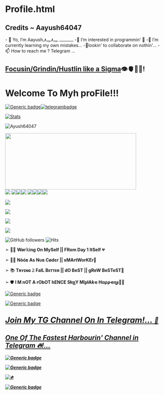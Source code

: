 # Profile.html
## Credits ~ Aayush64047

-<a> 👋 Yo, I’m Aayushــــــــــــــــ ـہہـ٨ـہہـ٨ـ </a>
-<a>👀 I’m interested in programmin' 🐍</a>
-<a>🌱 I’m currently learning my own mistakes...</a>
-<a>💞️lookin' to collaborate on nothin'...</a>
-<a>📫 How to reach me ? Telegram ...<a>

<!---
Ayush64047/Ayush64047 is a ✨ special ✨ repository because its `README.md` (this file) appears on your GitHub profile.
You can click the Preview link to take a look at your changes.
--->

<h2><u><b>Focusin/Grindin/Hustlin like a Sigma</u></b>👁️🫀👨‍💻! </h2>


# Welcome To Myh proFile!!!

[![Generic badge](https://img.shields.io/badge/REACH-ME-@<COLOR>.svg)](https://github.com/AyushSharma64047)[![telegrambadge](https://img.shields.io/badge/Aayush-30302f?style=flat&logo=telegram)](https://telegram.dog/sigma_male_007)

[![Stats](https://github-readme-stats.vercel.app/api?username=Ayush64047&hide=prs&count_private=true&show_icons=true&theme=algolia)](https://github.com/Ayush64047/github-readme-stats)
<p align="left"> <img src="https://komarev.com/ghpvc/?username=Ayush64047&label=Profile%20Views&color=0e75b6&style=flat" alt="Ayush64047" /> </p>

<p align="middle">

<img src="https://te.legra.ph/file/5b5f873158e34c63775d5.jpg" width="420" height="180"><br><img src="https://badgen.net/badge/Name/AyushSharma64047/FF33FF?icon=awesome&labelColor=0080FF"> </a><a><img src="https://badgen.net/badge/Skills/python/blue?icon=terminal&labelColor=purple"></a><img src="https://badgen.net/badge/Skills/javascript/yellow?icon=terminal&labelColor=neon"></a><img src="https://badgen.net/badge/Skills/HTML5/green?icon=terminal&labelColor=blue"></a>
<img src="https://badgen.net/badge/Skills/CSS/Red?icon=terminal&labelColor=dark"></a><img src="https://badgen.net/badge/Skills/SQL/yellow?icon=terminal&labelColor=orange"></a><img src="https://badgen.net/badge/Skills/C++/red?icon=terminal&labelColor=crimson"></a><img src="https://badgen.net/badge/Skills/MySQL/pink?icon=terminal&labelColor=violet"></a>

<b>

<a href="https://github.com/AyushSharma64047"><img src="https://badgen.net/badge/Follow%20on%20/GitHub/80FF00?icon=github&labelColor=Green"></a>
  
<a href="https://youtube.com/channel/UCyo2YOr51okeUIpEyM7ZGkw"><img src="https://img.shields.io/badge/YouTube-Channel-FF3333.svg?logo=youtube&logoColor=FF3333">
  
<a href="https://twitter.com/Ayush64047"><img src="https://img.shields.io/badge/Twitter-Follow%20on%20Twitter-informational.svg?logo=twitter">
  
<a href="https://www.instagram.com/ossy_smarty_"><img src="https://img.shields.io/badge/Instagram-Follow%20on%20Instagram-important.svg?logo=instagram"></a> </b>
  

![GitHub followers](https://img.shields.io/github/followers/Ayush64047?style=social)     ![Hits](https://hits.seeyoufarm.com/api/count/incr/badge.svg?url=https://github.com/Ayush64047/)

➣ 👨‍💼 <b> Wøг𝚔ing On MySelf || FRom Day 1 ItSelf</b> 💔

➣ 👨‍💻 <b>Nòóв As Nᴜʙ Cødєr || sMArtWorKEr</b>🥳

➣ 📚 <b>Tʀʏɪɴɢ 𝟸 FaIL Bᴇᴛᴛᴇʀ || dO BeST || gReW BeSTeST</b>🤩

➣ 🛡 <b>I M nOT A rObOT hENCE SƚιʅʅY MîʂƚΑƙҽ Hαρρҽɳʂ</b>🤷‍♂️

[![Generic badge](https://img.shields.io/badge/JoinTGChannel.ping-@z_harbour-RED.svg)](https://telegram.dog/z_harbour)

[![Generic badge](https://img.shields.io/badge/JoinTGGroup.ping-@blackest_harbour-BLUE.svg)](https://telegram.dog/blackest_harbour)

## <b> <i> <u> <big> Join My TG Channel On In Telegram!... </big> <b> <u> <i>💎

## <i> <b> One Of The Fastest Harbourin' Channel in Telegram 🔥!... <i> <b>


[![Generic badge](https://img.shields.io/badge/OUR_BOTZ.ping-@Mdisk_Links_Sender_Bot-BLACK.svg)](https://telegram.dog/Mdisk_Links_Sender_Bot)


  [![Generic badge](https://img.shields.io/badge/OUR_BOTZ.ping-@MdiskLinkSearchBot-BLACK.svg)](https://telegram.dog/MdiskLinkSearchBot)
  
![🔥](https://github-readme-stats.vercel.app/api/top-langs/?username=Ayush64047&theme=github_dark&custom_title=ــــــــــــــــــہہـ٨ـہہـ٨ـﮩـــ&layout=compact&hide_border=false)  

<b> <i>
[![Generic badge](https://img.shields.io/badge/My_TELEGRAm_Bots.ping-@Mdiskbots-indigo.svg)](https://telegram.dog/mdisk_bots) </b> </i>


